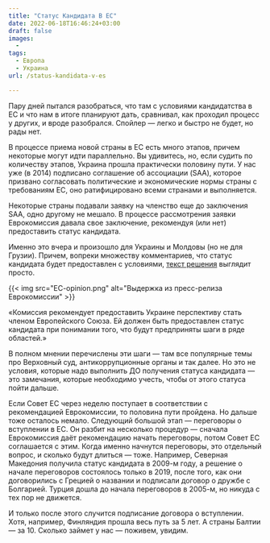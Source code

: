 ```yaml
---
title: "Статус Кандидата В ЕС"
date: 2022-06-18T16:46:24+03:00
draft: false
images:
  - 
tags:
  - Европа
  - Украина
url: /status-kandidata-v-es

---
```

Пару дней пытался разобраться, что там с условиями кандидатства в ЕС и что нам в итоге планируют дать, сравнивал, как проходил процесс у других, и вроде разобрался. Спойлер — легко и быстро не будет, но рады нет.
<!--more-->

В процессе приема новой страны в ЕС есть много этапов, причем некоторые могут идти параллельно. Вы удивитесь, но, если судить по количеству этапов, Украина прошла практически половину пути. У нас уже  (в 2014) подписано соглашение об ассоциации (SAA), которое призвано согласовать политические и экономические нормы страны с требованиям ЕС, оно ратифицировано всеми странами и выполняется.

Некоторые страны подавали заявку на членство еще до заключения SAA, одно другому не мешало. В процессе рассмотрения заявки Еврокомиссия давала свое заключение, рекомендуя (или нет) предоставить статус кандидата. 

Именно это вчера и произошло для Украины и Молдовы (но не для Грузии). Причем, вопреки множеству комментариев, что статус кандидата будет предоставлен с условиями, [текст решения](https://ec.europa.eu/commission/presscorner/detail/en/IP_22_3790) выглядит просто.

{{< img src="EC-opinion.png" alt="Выдержка из пресс-релиза Еврокомиссии" >}}

«Комиссия рекомендует предоставить Украине перспективу стать членом Европейского Союза. Ей должен быть предоставлен статус кандидата при понимании того, что будут предприняты шаги в ряде областей.»

В полном мнении перечислены эти шаги — там все популярные темы про Верховный суд, антикоррупционные органы и так далее. Но это не условия, которые надо выполнить ДО получения статуса кандидата — это замечания, которые необходимо учесть, чтобы от этого статуса пойти дальше.

Если Совет ЕС через неделю поступает в соответствии с рекомендацией Еврокомиссии, то половина пути пройдена. Но дальше тоже осталось немало. Следующий большой этап — переговоры о вступлении в ЕС. Он разбит на несколько процедур — сначала Еврокомиссия даёт рекомендацию начать переговоры, потом Совет ЕС соглашается с этим. Когда именно начнутся переговоры, это отдельный вопрос, и сколько будут длиться — тоже. Например, Северная Македония получила статус кандидата в 2009-м году, а решение о начале переговоров состоялось только в 2019, после того, как они договорились с Грецией о названии и подписали договор о дружбе с Болгарией. Турция дошла до начала переговоров в 2005-м, но никуда с тех пор не движется.

И только после этого случится подписание договора о вступлении. Хотя, например, Финляндия прошла весь путь за 5 лет. А страны Балтии — за 10. Сколько займет у нас — поживем, увидим. 